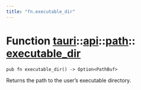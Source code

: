 ```yaml
---
title: "fn.executable_dir"
---
```


# Function [tauri](/docs/api/rust/tauri/../../index.html)::​[api](/docs/api/rust/tauri/../index.html)::​[path](/docs/api/rust/tauri/index.html)::​[executable_dir](/docs/api/rust/tauri/)

    pub fn executable_dir() -> Option<PathBuf>

Returns the path to the user’s executable directory.

